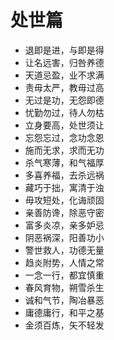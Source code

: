 # 处世篇

- 退即是进，与即是得
- 让名远害，归咎养德
- 天道忌盈，业不求满
- 责毋太严，教毋过高
- 无过是功，无怨即德
- 忧勤勿过，待人勿枯
- 立身要高，处世须让
- 忘怨忘过，念功念恩
- 施而无求，求而无功
- 杀气寒薄，和气福厚
- 多喜养福，去杀远祸
- 藏巧于拙，寓清于浊
- 毋攻短处，化诲顽固
- 亲善防谗，除恶守密
- 富多炎凉，亲多妒忌
- 阴恶祸深，阳善功小
- 警世救人，功德无量
- 趋炎附势，人情之常
- 一念一行，都宜慎重
- 春风育物，朔雪杀生
- 诚和气节，陶冶暴恶
- 庸德庸行，和平之基
- 金须百炼，矢不轻发